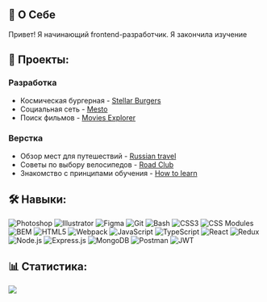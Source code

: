 ## 🖖 О Себе

Привет!
Я начинающий frontend-разработчик. Я закончила изучение 

## 📂 Проекты:

### Разработка
- Космическая бургерная - [Stellar Burgers](https://github.com/artAndreeva/react-burger)
- Социальная сеть - [Mesto](https://github.com/artAndreeva/react-mesto-auth)
- Поиск фильмов - [Movies Explorer](https://github.com/artAndreeva/movies-explorer-frontend)

### Верстка
- Обзор мест для путешествий - [Russian travel](https://github.com/artAndreeva/russian-travel)
- Советы по выбору велосипедов - [Road Club](https://github.com/artAndreeva/RoadClub)
- Знакомство с принципами обучения - [How to learn](https://github.com/artAndreeva/how-to-learn)

## 🛠️ Навыки:

![Photoshop](https://img.shields.io/badge/Photoshop-%2320232a.svg?style=flat-square&logo=adobephotoshop&logoColor=%2361DAFB)
![Illustrator](https://img.shields.io/badge/Illustrator-%2320232a.svg?style=flat-square&logo=adobeillustrator&logoColor=%2361DAFB)
![Figma](https://img.shields.io/badge/Figma-%2320232a.svg?style=flat-square&logo=figma&logoColor=%2361DAFB)
![Git](https://img.shields.io/badge/Git-%2320232a.svg?style=flat-square&logo=git&logoColor=%2361DAFB)
![Bash](https://img.shields.io/badge/Bash-%2320232a.svg?style=flat-square&logo=gnubash&logoColor=%2361DAFB)
![CSS3](https://img.shields.io/badge/CSS3-%2320232a.svg?style=flat-square&logo=css3&logoColor=%2361DAFB)
![CSS Modules](https://img.shields.io/badge/CSSModules-%2320232a.svg?style=flat-square&logo=cssmodules&logoColor=%2361DAFB)
![BEM](https://img.shields.io/badge/BEM-%2320232a.svg?style=flat-square&logo=bem&logoColor=%2361DAFB)
![HTML5](https://img.shields.io/badge/HTML5-%2320232a.svg?style=flat-square&logo=html5&logoColor=%2361DAFB)
![Webpack](https://img.shields.io/badge/Webpack-%2320232a.svg?style=flat-square&logo=webpack&logoColor=%2361DAFB)
![JavaScript](https://img.shields.io/badge/JavaScript-%2320232a.svg?style=flat-square&logo=javascript&logoColor=%2361DAFB)
![TypeScript](https://img.shields.io/badge/TypeScript-%2320232a.svg?style=flat-square&logo=typescript&logoColor=%2361DAFB)
![React](https://img.shields.io/badge/React-%2320232a.svg?style=flat-square&logo=react&logoColor=%2361DAFB)
![Redux](https://img.shields.io/badge/Redux-%2320232a.svg?style=flat-square&logo=redux&logoColor=%2361DAFB)
![Node.js](https://img.shields.io/badge/Node.js-%2320232a.svg?style=flat-square&logo=nodedotjs&logoColor=%2361DAFB)
![Express.js](https://img.shields.io/badge/Express.js-%2320232a.svg?style=flat-square&logo=express&logoColor=%2361DAFB)
![MongoDB](https://img.shields.io/badge/MongoDB-%2320232a.svg?style=flat-square&logo=mongodb&logoColor=%2361DAFB)
![Postman](https://img.shields.io/badge/Postman-%2320232a.svg?style=flat-square&logo=postman&logoColor=%2361DAFB)
![JWT](https://img.shields.io/badge/JWT-%2320232a.svg?style=flat-square&logo=jsonwebtokens&logoColor=%2361DAFB)

## 📊 Статистика:

![](https://github-readme-stats.vercel.app/api/top-langs/?username=artandreeva&theme=tokyonight&hide_border=false&include_all_commits=false&count_private=false&layout=compact)
